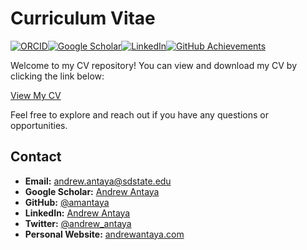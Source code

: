 # Curriculum Vitae

[![ORCID](https://img.shields.io/badge/ORCID-0000--0002--1825--0097-green?logo=orcid)](https://orcid.org/0000-0002-1825-0097)[![Google Scholar](https://img.shields.io/badge/Google-Scholar-blue?logo=google-scholar)](https://scholar.google.com/citations?hl=en&user=mO05f8IAAAAJ)[![LinkedIn](https://img.shields.io/badge/LinkedIn-Profile-blue?logo=linkedin)](https://www.linkedin.com/in/andrew-antaya-b9920a362)[![GitHub Achievements](https://img.shields.io/badge/GitHub-Achievements-blue?logo=github)](https://github.com/amantaya?tab=achievements)

Welcome to my CV repository! You can view and download my CV by clicking the link below:

[View My CV](./cv.pdf)

Feel free to explore and reach out if you have any questions or opportunities.

## Contact

- **Email:** [andrew.antaya@sdstate.edu](mailto:your-email@example.com)
- **Google Scholar:** [Andrew Antaya](https://scholar.google.com/citations?hl=en&user=mO05f8IAAAAJ)
- **GitHub:** [@amantaya](https://github.com/amantaya)
- **LinkedIn:** [Andrew Antaya](https://linkedin.com/in/andrew-antaya-b9920a362)
- **Twitter:** [@andrew_antaya](https://x.com/andrew_antaya)
- **Personal Website:** [andrewantaya.com](https://andrewantaya.com)
